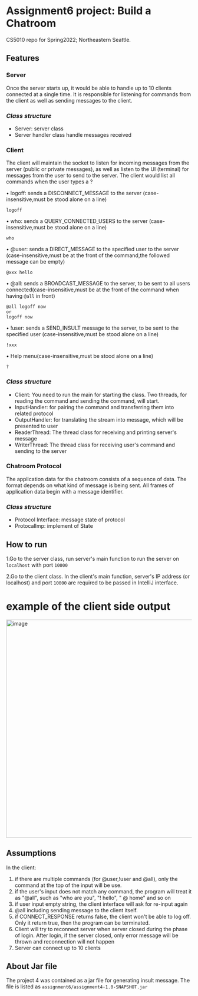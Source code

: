 # Assignment6 project: Build a Chatroom
CS5010 repo for Spring2022; Northeastern Seattle.

## Features
### Server
Once the server starts up, it would be able to handle up to 10 clients connected at
a single time. It is responsible for listening for commands from the client as well
as sending messages to the client.

### *Class structure*
- Server: server class
- Server handler class handle messages received

### Client
The client will maintain the socket to listen for incoming messages from the server (public or private messages),
as well as listen to the UI (terminal) for messages from the user to send to the server.
The client would list all commands when the user types a ?

• logoff: sends a DISCONNECT_MESSAGE to the server (case-insensitive,must be stood alone on a line)
```
logoff
```

• who: sends a QUERY_CONNECTED_USERS to the server (case-insensitive,must be stood alone on a line)
```
who
```

• @user: sends a DIRECT_MESSAGE to the specified user to the server (case-insensitive,must be at the front of the command,the followed message can be empty)
```
@xxx hello
```

• @all: sends a BROADCAST_MESSAGE to the server, to be sent to all users connected(case-insensitive,must be at the front of the command when having `@all` in front)
```
@all logoff now
or
logoff now
```
• !user: sends a SEND_INSULT message to the server, to be sent to the specified user (case-insensitive,must be stood alone on a line)
```
!xxx
```
• Help menu(case-insensitive,must be stood alone on a line)
```
?
```
### *Class structure*
    
- Client: You need to run the main for starting the class. Two threads, for reading the
command and sending the command, will start.
- InputHandler: for pairing the command and transferring them into related protocol
- OutputHandler: for translating the stream into message, which will be presented to user
- ReaderThread: The thread class for receiving  and printing server's message
- WriterThread: The thread class for receiving user's command and sending to the server

### Chatroom Protocol
The application data for the chatroom consists of a sequence of data.
The format depends on
what kind of message is being sent.
All frames of application data begin with a message
identifier.

### *Class structure*
- Protocol Interface: message state of protocol
- ProtocalImp: implement of State



## How to run

1.Go to the server class, run server's main function to run the server on `localhost` with port `10000`

2.Go to the client class. In the client's main function, server's IP address (or localhost) and port `10000` are required to be passed in IntelliJ interface.

# example of the client side output
<img width="592" alt="image" src="https://media.github.ccs.neu.edu/user/10167/files/f929d007-a40c-4e75-b229-549a4d234565">


## Assumptions
In the client:
1. if there are multiple commands (for @user,!user and @all), only the command at the
   top of the input will be use.
2. if the user's input does not match any command, the program will treat it as "@all", such as "who are you", "! hello", " @ home" and so on
3. if user input empty string, the client interface will ask for re-input again
4. @all including sending message to the client itself.
5. if CONNECT_RESPONSE returns false, the client won't be able to log off. Only it return true, then
    the program can be terminated.
6. Client will try to reconnect server when server closed during the phase of login. After login,
if the server closed, only error message will be thrown and reconnection will not happen
7. Server can connect up to 10 clients

## About Jar file
The project 4 was contained as a jar file for generating insult message. The file is listed as 
`assignment6/assignment4-1.0-SNAPSHOT.jar`
